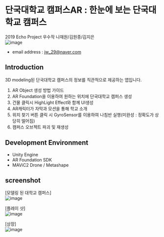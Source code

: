 # 단국대학교 캠퍼스AR : 한눈에 보는 단국대학교 캠퍼스
2019 Echo Project 우수작 나재원/김원종/김지은 <br />
![image](https://user-images.githubusercontent.com/46628101/111518140-21b22080-8799-11eb-86a6-50d4d0a9bb43.png)

- email address : jw_29@naver.com <br />

## Introduction
3D modeling된 단국대학교 캠퍼스의 정보를 직관적으로 제공하는 앱입니다.

1. AR Object 생성 방법 가이드
2. AR Foundation을 이용하여 원하는 위치에 단국대학교 캠퍼스 생성
3. 건물 클릭시 HighLight Effect와 함께 UI생성
4. AR캐릭터가 자막과 모션을 통해 학교 소개
5. 위치 찾기 버튼 클릭 시 GyroSensor를 이용하여 나침반 실행(미완성 : 정확도가 상당히 떨어짐)
6. 캠퍼스 오브젝트 파괴 및 재생성

## Development Environment
- Unity Engine
- AR Foundation SDK
- MAViC2 Drone / Metashape


## screenshot
[모델링 된 대학교 캠퍼스] <br />
![image](https://user-images.githubusercontent.com/46628101/111518102-1828b880-8799-11eb-8531-b42420764bc5.png)<br />

[플레이 샷] <br />
![image](https://user-images.githubusercontent.com/46628101/111518666-a13fef80-8799-11eb-8b3c-5cbd1a9abbf0.png)

[상장] <br />
![image](https://user-images.githubusercontent.com/46628101/111518399-62119e80-8799-11eb-9381-d95edf558dad.png)

